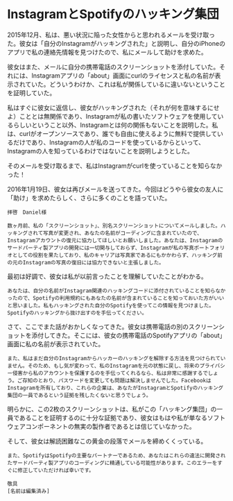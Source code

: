 # InstagramとSpotifyのハッキング集団

2015年12月、私は、悪い状況に陥った女性からと思われるメールを受け取った。彼女は「自分のInstagramがハッキングされた」と説明し、自分のiPhoneのアプリで私の連絡先情報を見つけたので、私にメールして助けを求めた。

彼女はまた、メールに自分の携帯電話のスクリーンショットを添付していた。それには、Instagramアプリの「about」画面にcurlのライセンスと私の名前が表示されていた。どういうわけか、これは私が関係しているに違いないということを証明していた。

私はすぐに彼女に返信し、彼女がハッキングされた（それが何を意味するにせよ）こととは無関係であり、Instagramが私の書いたソフトウェアを使用しているらしいということ以外、Instagramとは何の関係もないことを説明した。私は、curlがオープンソースであり、誰でも自由に使えるように無料で提供しているだけであり、Instagramの人が私のコードを使っているからといって、Instagramの人を知っているわけではないことを説明しようとした。

そのメールを受け取るまで、私はInstagramがcurlを使っていることを知らなかった！

2016年1月19日、彼女は再びメールを送ってきた。今回はどうやら彼女の友人に「助け」を求めたらしく、さらに多くのことを語っていた。

    拝啓　Daniel様

    数ヶ月前、私の「スクリーンショット」、別名スクリーンショットについてメールしました。ハッキングされて写真が変更され、あなたの名前がコーディングに含まれていたので、Instagramアカウントの復元に協力してほしいとお願いしました。あなたは、Instagramのサードパーティ製アプリの開発には一切関与しておらず、Instagramが私の写真ポートフォリオとしての役割を果たしており、私のキャリアは写真家であるにもかかわらず、ハッキング前の元のInstagramの写真の復旧には協力できないと主張しました。
    
最初は好調で、彼女は私が以前言ったことを理解していたことがわかる。

    あなたは、自分の名前がInstagram関連のハッキングコードに添付されていることを知らなかったので、Spotifyの利用規約にもあなたの名前が含まれていることを知っておいた方がいいと思いました。私もハッキングされた自分のSpotifyを使ってこの情報を見つけました。Spotifyのハッキングから抜け出すのを手伝ってください。

さて、ここでまた話がおかしくなってきた。彼女は携帯電話の別のスクリーンショットを添付してきた。そこには、彼女の携帯電話のSpotifyアプリの「about」画面に私の名前が表示されていた。
    
    また、私はまだ自分のInstagramからハッカーのハッキングを解除する方法を見つけられていません。そのため、もし気が変わって、私のInstagramを元の状態に戻し、将来のプライバシー侵害から私のアカウントを保護するのを手伝ってくれるなら、私は非常に感謝するでしょう。ご存知のとおり、パスワードを変更しても問題は解決しませんでした。FacebookはInstagramを所有しており、これらの企業は、あなたがInstagramとSpotifyのハッキング集団の一員であるという証拠を残したくないと思うでしょう。

明らかに、この2枚のスクリーンショットは、私がこの「ハッキング集団」の一員であることを証明するのに十分な証拠であり、彼女はもはや私が単なるソフトウェアコンポーネントの無実の製作者であるとは信じていなかった。

そして、彼女は解読困難なこの黄金の段落でメールを締めくくっている。
    
    また、SpotifyはSpotifyの主要なパートナーであるため、あなたはこれらの違法に開発されたサードパーティ製アプリのコーディングに精通している可能性があります。このエラーをすぐに修正していただければ幸いです。

    敬具
    [名前は編集済み]


